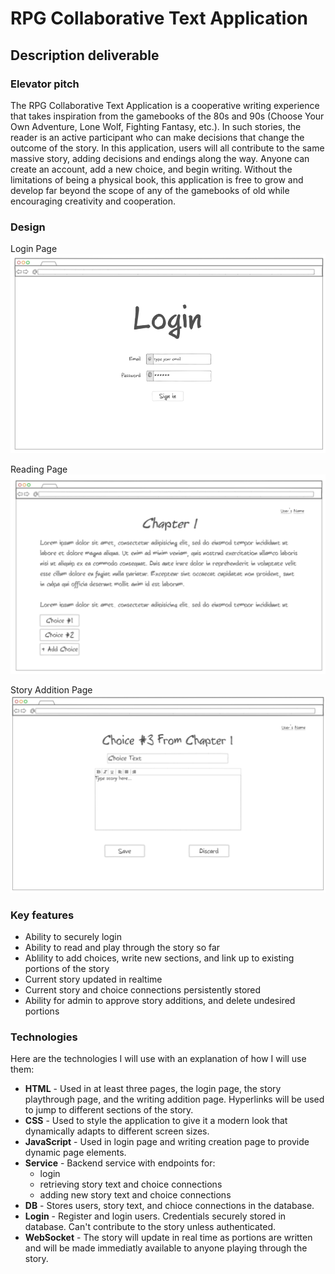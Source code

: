 # RPG Collaborative Text Application

## Description deliverable

### Elevator pitch

The RPG Collaborative Text Application is a cooperative writing experience that takes inspiration from the gamebooks of the 80s and 90s (Choose Your Own Adventure, Lone Wolf, Fighting Fantasy, etc.). In such stories, the reader is an active participant who can make decisions that change the outcome of the story. In this application, users will all contribute to the same massive story, adding decisions and endings along the way. Anyone can create an account, add a new choice, and begin writing. Without the limitations of being a physical book, this application is free to grow and develop far beyond the scope of any of the gamebooks of old while encouraging creativity and cooperation.

### Design

Login Page
![Mock](LoginPage.PNG)

Reading Page
![Mock](ReadingPage.PNG)

Story Addition Page
![Mock](StoryAdditionPage.PNG)

### Key features

- Ability to securely login
- Ability to read and play through the story so far
- Ablility to add choices, write new sections, and link up to existing portions of the story 
- Current story updated in realtime
- Current story and choice connections persistently stored
- Ability for admin to approve story additions, and delete undesired portions

### Technologies

Here are the technologies I will use with an explanation of how I will use them:

- **HTML** - Used in at least three pages, the login page, the story playthrough page, and the writing addition page. Hyperlinks will be used to jump to different sections of the story.
- **CSS** - Used to style the application to give it a modern look that dynamically adapts to different screen sizes.
- **JavaScript** - Used in login page and writing creation page to provide dynamic page elements.
- **Service** - Backend service with endpoints for:
  - login
  - retrieving story text and choice connections
  - adding new story text and choice connections
- **DB** - Stores users, story text, and chioce connections in the database.
- **Login** - Register and login users. Credentials securely stored in database. Can't contribute to the story unless authenticated.
- **WebSocket** - The story will update in real time as portions are written and will be made immediatly available to anyone playing through the story.
